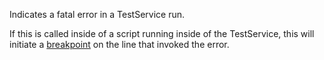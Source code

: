 Indicates a fatal error in a TestService run.

If this is called inside of a script running inside of the TestService, this will initiate a [breakpoint](https://developer.roblox.com/articles/Lua-debugger) on the line that invoked the error.